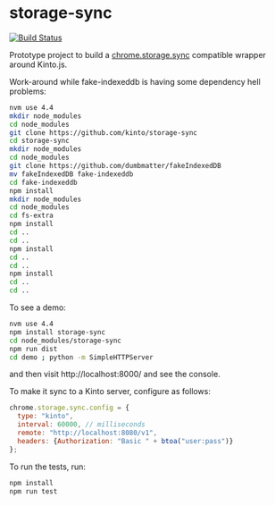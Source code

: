 storage-sync
============

[![Build Status](https://travis-ci.org/kinto/storage-sync.svg?branch=master)](https://travis-ci.org/kinto/storage-sync)

Prototype project to build a [chrome.storage.sync](https://developer.chrome.com/extensions/storage)
compatible wrapper around Kinto.js.

Work-around while fake-indexeddb is having some dependency hell problems:

```bash
nvm use 4.4
mkdir node_modules
cd node_modules
git clone https://github.com/kinto/storage-sync
cd storage-sync
mkdir node_modules
cd node_modules
git clone https://github.com/dumbmatter/fakeIndexedDB
mv fakeIndexedDB fake-indexeddb
cd fake-indexeddb
npm install
mkdir node_modules
cd node_modules
cd fs-extra
npm install
cd ..
cd ..
npm install
cd ..
cd ..
npm install
cd ..
cd ..
```

To see a demo:

```bash
nvm use 4.4
npm install storage-sync
cd node_modules/storage-sync
npm run dist
cd demo ; python -m SimpleHTTPServer
```

and then visit http://localhost:8000/ and see the console.

To make it sync to a Kinto server, configure as follows:

````js
chrome.storage.sync.config = {
  type: "kinto",
  interval: 60000, // milliseconds
  remote: "http://localhost:8080/v1",
  headers: {Authorization: "Basic " + btoa("user:pass")}
};
````

To run the tests, run:

````bash
npm install
npm run test
````
